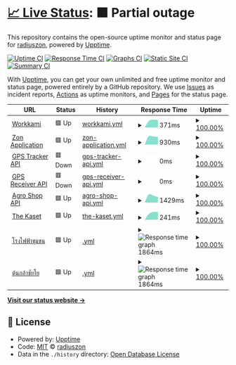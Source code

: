 # [📈 Live Status](https://demo.upptime.js.org): <!--live status--> **🟧 Partial outage**

This repository contains the open-source uptime monitor and status page for [radiuszon](https://demo.upptime.js.org), powered by [Upptime](https://github.com/upptime/upptime).

[![Uptime CI](https://github.com/radiuszon/upptime/workflows/Uptime%20CI/badge.svg)](https://github.com/radiuszon/upptime/actions?query=workflow%3A%22Uptime+CI%22)
[![Response Time CI](https://github.com/radiuszon/upptime/workflows/Response%20Time%20CI/badge.svg)](https://github.com/radiuszon/upptime/actions?query=workflow%3A%22Response+Time+CI%22)
[![Graphs CI](https://github.com/radiuszon/upptime/workflows/Graphs%20CI/badge.svg)](https://github.com/radiuszon/upptime/actions?query=workflow%3A%22Graphs+CI%22)
[![Static Site CI](https://github.com/radiuszon/upptime/workflows/Static%20Site%20CI/badge.svg)](https://github.com/radiuszon/upptime/actions?query=workflow%3A%22Static+Site+CI%22)
[![Summary CI](https://github.com/radiuszon/upptime/workflows/Summary%20CI/badge.svg)](https://github.com/radiuszon/upptime/actions?query=workflow%3A%22Summary+CI%22)

With [Upptime](https://upptime.js.org), you can get your own unlimited and free uptime monitor and status page, powered entirely by a GitHub repository. We use [Issues](https://github.com/radiuszon/upptime/issues) as incident reports, [Actions](https://github.com/radiuszon/upptime/actions) as uptime monitors, and [Pages](https://demo.upptime.js.org) for the status page.

<!--start: status pages-->
<!-- This summary is generated by Upptime (https://github.com/upptime/upptime) -->
<!-- Do not edit this manually, your changes will be overwritten -->
<!-- prettier-ignore -->
| URL | Status | History | Response Time | Uptime |
| --- | ------ | ------- | ------------- | ------ |
| <img alt="" src="https://www.workkami.com/favicon.ico" height="13"> [Workkami](https://www.workkami.com) | 🟩 Up | [workkami.yml](https://github.com/radiuszon/upptime/commits/HEAD/history/workkami.yml) | <details><summary><img alt="Response time graph" src="./graphs/workkami/response-time-week.png" height="20"> 371ms</summary><br><a href="https://radiuszon.github.io/upptime/history/workkami"><img alt="Response time 335" src="https://img.shields.io/endpoint?url=https%3A%2F%2Fraw.githubusercontent.com%2Fradiuszon%2Fupptime%2FHEAD%2Fapi%2Fworkkami%2Fresponse-time.json"></a><br><a href="https://radiuszon.github.io/upptime/history/workkami"><img alt="24-hour response time 0" src="https://img.shields.io/endpoint?url=https%3A%2F%2Fraw.githubusercontent.com%2Fradiuszon%2Fupptime%2FHEAD%2Fapi%2Fworkkami%2Fresponse-time-day.json"></a><br><a href="https://radiuszon.github.io/upptime/history/workkami"><img alt="7-day response time 371" src="https://img.shields.io/endpoint?url=https%3A%2F%2Fraw.githubusercontent.com%2Fradiuszon%2Fupptime%2FHEAD%2Fapi%2Fworkkami%2Fresponse-time-week.json"></a><br><a href="https://radiuszon.github.io/upptime/history/workkami"><img alt="30-day response time 364" src="https://img.shields.io/endpoint?url=https%3A%2F%2Fraw.githubusercontent.com%2Fradiuszon%2Fupptime%2FHEAD%2Fapi%2Fworkkami%2Fresponse-time-month.json"></a><br><a href="https://radiuszon.github.io/upptime/history/workkami"><img alt="1-year response time 335" src="https://img.shields.io/endpoint?url=https%3A%2F%2Fraw.githubusercontent.com%2Fradiuszon%2Fupptime%2FHEAD%2Fapi%2Fworkkami%2Fresponse-time-year.json"></a></details> | <details><summary><a href="https://radiuszon.github.io/upptime/history/workkami">100.00%</a></summary><a href="https://radiuszon.github.io/upptime/history/workkami"><img alt="All-time uptime 100.00%" src="https://img.shields.io/endpoint?url=https%3A%2F%2Fraw.githubusercontent.com%2Fradiuszon%2Fupptime%2FHEAD%2Fapi%2Fworkkami%2Fuptime.json"></a><br><a href="https://radiuszon.github.io/upptime/history/workkami"><img alt="24-hour uptime 100.00%" src="https://img.shields.io/endpoint?url=https%3A%2F%2Fraw.githubusercontent.com%2Fradiuszon%2Fupptime%2FHEAD%2Fapi%2Fworkkami%2Fuptime-day.json"></a><br><a href="https://radiuszon.github.io/upptime/history/workkami"><img alt="7-day uptime 100.00%" src="https://img.shields.io/endpoint?url=https%3A%2F%2Fraw.githubusercontent.com%2Fradiuszon%2Fupptime%2FHEAD%2Fapi%2Fworkkami%2Fuptime-week.json"></a><br><a href="https://radiuszon.github.io/upptime/history/workkami"><img alt="30-day uptime 100.00%" src="https://img.shields.io/endpoint?url=https%3A%2F%2Fraw.githubusercontent.com%2Fradiuszon%2Fupptime%2FHEAD%2Fapi%2Fworkkami%2Fuptime-month.json"></a><br><a href="https://radiuszon.github.io/upptime/history/workkami"><img alt="1-year uptime 100.00%" src="https://img.shields.io/endpoint?url=https%3A%2F%2Fraw.githubusercontent.com%2Fradiuszon%2Fupptime%2FHEAD%2Fapi%2Fworkkami%2Fuptime-year.json"></a></details>
| <img alt="" src="https://www.zonapplication.com/favicon.ico" height="13"> [Zon Application](https://www.zonapplication.com) | 🟩 Up | [zon-application.yml](https://github.com/radiuszon/upptime/commits/HEAD/history/zon-application.yml) | <details><summary><img alt="Response time graph" src="./graphs/zon-application/response-time-week.png" height="20"> 930ms</summary><br><a href="https://radiuszon.github.io/upptime/history/zon-application"><img alt="Response time 912" src="https://img.shields.io/endpoint?url=https%3A%2F%2Fraw.githubusercontent.com%2Fradiuszon%2Fupptime%2FHEAD%2Fapi%2Fzon-application%2Fresponse-time.json"></a><br><a href="https://radiuszon.github.io/upptime/history/zon-application"><img alt="24-hour response time 0" src="https://img.shields.io/endpoint?url=https%3A%2F%2Fraw.githubusercontent.com%2Fradiuszon%2Fupptime%2FHEAD%2Fapi%2Fzon-application%2Fresponse-time-day.json"></a><br><a href="https://radiuszon.github.io/upptime/history/zon-application"><img alt="7-day response time 930" src="https://img.shields.io/endpoint?url=https%3A%2F%2Fraw.githubusercontent.com%2Fradiuszon%2Fupptime%2FHEAD%2Fapi%2Fzon-application%2Fresponse-time-week.json"></a><br><a href="https://radiuszon.github.io/upptime/history/zon-application"><img alt="30-day response time 968" src="https://img.shields.io/endpoint?url=https%3A%2F%2Fraw.githubusercontent.com%2Fradiuszon%2Fupptime%2FHEAD%2Fapi%2Fzon-application%2Fresponse-time-month.json"></a><br><a href="https://radiuszon.github.io/upptime/history/zon-application"><img alt="1-year response time 912" src="https://img.shields.io/endpoint?url=https%3A%2F%2Fraw.githubusercontent.com%2Fradiuszon%2Fupptime%2FHEAD%2Fapi%2Fzon-application%2Fresponse-time-year.json"></a></details> | <details><summary><a href="https://radiuszon.github.io/upptime/history/zon-application">100.00%</a></summary><a href="https://radiuszon.github.io/upptime/history/zon-application"><img alt="All-time uptime 100.00%" src="https://img.shields.io/endpoint?url=https%3A%2F%2Fraw.githubusercontent.com%2Fradiuszon%2Fupptime%2FHEAD%2Fapi%2Fzon-application%2Fuptime.json"></a><br><a href="https://radiuszon.github.io/upptime/history/zon-application"><img alt="24-hour uptime 100.00%" src="https://img.shields.io/endpoint?url=https%3A%2F%2Fraw.githubusercontent.com%2Fradiuszon%2Fupptime%2FHEAD%2Fapi%2Fzon-application%2Fuptime-day.json"></a><br><a href="https://radiuszon.github.io/upptime/history/zon-application"><img alt="7-day uptime 100.00%" src="https://img.shields.io/endpoint?url=https%3A%2F%2Fraw.githubusercontent.com%2Fradiuszon%2Fupptime%2FHEAD%2Fapi%2Fzon-application%2Fuptime-week.json"></a><br><a href="https://radiuszon.github.io/upptime/history/zon-application"><img alt="30-day uptime 100.00%" src="https://img.shields.io/endpoint?url=https%3A%2F%2Fraw.githubusercontent.com%2Fradiuszon%2Fupptime%2FHEAD%2Fapi%2Fzon-application%2Fuptime-month.json"></a><br><a href="https://radiuszon.github.io/upptime/history/zon-application"><img alt="1-year uptime 100.00%" src="https://img.shields.io/endpoint?url=https%3A%2F%2Fraw.githubusercontent.com%2Fradiuszon%2Fupptime%2FHEAD%2Fapi%2Fzon-application%2Fuptime-year.json"></a></details>
| <img alt="" src="http://tracker.ace-energy.co.th/favicon.ico" height="13"> [GPS Tracker API](http://tracker.ace-energy.co.th/tracker/api/v1/health) | 🟥 Down | [gps-tracker-api.yml](https://github.com/radiuszon/upptime/commits/HEAD/history/gps-tracker-api.yml) | <details><summary><img alt="Response time graph" src="./graphs/gps-tracker-api/response-time-week.png" height="20"> 0ms</summary><br><a href="https://radiuszon.github.io/upptime/history/gps-tracker-api"><img alt="Response time 0" src="https://img.shields.io/endpoint?url=https%3A%2F%2Fraw.githubusercontent.com%2Fradiuszon%2Fupptime%2FHEAD%2Fapi%2Fgps-tracker-api%2Fresponse-time.json"></a><br><a href="https://radiuszon.github.io/upptime/history/gps-tracker-api"><img alt="24-hour response time 0" src="https://img.shields.io/endpoint?url=https%3A%2F%2Fraw.githubusercontent.com%2Fradiuszon%2Fupptime%2FHEAD%2Fapi%2Fgps-tracker-api%2Fresponse-time-day.json"></a><br><a href="https://radiuszon.github.io/upptime/history/gps-tracker-api"><img alt="7-day response time 0" src="https://img.shields.io/endpoint?url=https%3A%2F%2Fraw.githubusercontent.com%2Fradiuszon%2Fupptime%2FHEAD%2Fapi%2Fgps-tracker-api%2Fresponse-time-week.json"></a><br><a href="https://radiuszon.github.io/upptime/history/gps-tracker-api"><img alt="30-day response time 0" src="https://img.shields.io/endpoint?url=https%3A%2F%2Fraw.githubusercontent.com%2Fradiuszon%2Fupptime%2FHEAD%2Fapi%2Fgps-tracker-api%2Fresponse-time-month.json"></a><br><a href="https://radiuszon.github.io/upptime/history/gps-tracker-api"><img alt="1-year response time 0" src="https://img.shields.io/endpoint?url=https%3A%2F%2Fraw.githubusercontent.com%2Fradiuszon%2Fupptime%2FHEAD%2Fapi%2Fgps-tracker-api%2Fresponse-time-year.json"></a></details> | <details><summary><a href="https://radiuszon.github.io/upptime/history/gps-tracker-api">100.00%</a></summary><a href="https://radiuszon.github.io/upptime/history/gps-tracker-api"><img alt="All-time uptime 93.65%" src="https://img.shields.io/endpoint?url=https%3A%2F%2Fraw.githubusercontent.com%2Fradiuszon%2Fupptime%2FHEAD%2Fapi%2Fgps-tracker-api%2Fuptime.json"></a><br><a href="https://radiuszon.github.io/upptime/history/gps-tracker-api"><img alt="24-hour uptime 100.00%" src="https://img.shields.io/endpoint?url=https%3A%2F%2Fraw.githubusercontent.com%2Fradiuszon%2Fupptime%2FHEAD%2Fapi%2Fgps-tracker-api%2Fuptime-day.json"></a><br><a href="https://radiuszon.github.io/upptime/history/gps-tracker-api"><img alt="7-day uptime 100.00%" src="https://img.shields.io/endpoint?url=https%3A%2F%2Fraw.githubusercontent.com%2Fradiuszon%2Fupptime%2FHEAD%2Fapi%2Fgps-tracker-api%2Fuptime-week.json"></a><br><a href="https://radiuszon.github.io/upptime/history/gps-tracker-api"><img alt="30-day uptime 100.00%" src="https://img.shields.io/endpoint?url=https%3A%2F%2Fraw.githubusercontent.com%2Fradiuszon%2Fupptime%2FHEAD%2Fapi%2Fgps-tracker-api%2Fuptime-month.json"></a><br><a href="https://radiuszon.github.io/upptime/history/gps-tracker-api"><img alt="1-year uptime 93.65%" src="https://img.shields.io/endpoint?url=https%3A%2F%2Fraw.githubusercontent.com%2Fradiuszon%2Fupptime%2FHEAD%2Fapi%2Fgps-tracker-api%2Fuptime-year.json"></a></details>
| <img alt="" src="http://tracker.ace-energy.co.th/favicon.ico" height="13"> [GPS Receiver API](http://tracker.ace-energy.co.th/receiver/api/v1/health) | 🟥 Down | [gps-receiver-api.yml](https://github.com/radiuszon/upptime/commits/HEAD/history/gps-receiver-api.yml) | <details><summary><img alt="Response time graph" src="./graphs/gps-receiver-api/response-time-week.png" height="20"> 0ms</summary><br><a href="https://radiuszon.github.io/upptime/history/gps-receiver-api"><img alt="Response time 0" src="https://img.shields.io/endpoint?url=https%3A%2F%2Fraw.githubusercontent.com%2Fradiuszon%2Fupptime%2FHEAD%2Fapi%2Fgps-receiver-api%2Fresponse-time.json"></a><br><a href="https://radiuszon.github.io/upptime/history/gps-receiver-api"><img alt="24-hour response time 0" src="https://img.shields.io/endpoint?url=https%3A%2F%2Fraw.githubusercontent.com%2Fradiuszon%2Fupptime%2FHEAD%2Fapi%2Fgps-receiver-api%2Fresponse-time-day.json"></a><br><a href="https://radiuszon.github.io/upptime/history/gps-receiver-api"><img alt="7-day response time 0" src="https://img.shields.io/endpoint?url=https%3A%2F%2Fraw.githubusercontent.com%2Fradiuszon%2Fupptime%2FHEAD%2Fapi%2Fgps-receiver-api%2Fresponse-time-week.json"></a><br><a href="https://radiuszon.github.io/upptime/history/gps-receiver-api"><img alt="30-day response time 0" src="https://img.shields.io/endpoint?url=https%3A%2F%2Fraw.githubusercontent.com%2Fradiuszon%2Fupptime%2FHEAD%2Fapi%2Fgps-receiver-api%2Fresponse-time-month.json"></a><br><a href="https://radiuszon.github.io/upptime/history/gps-receiver-api"><img alt="1-year response time 0" src="https://img.shields.io/endpoint?url=https%3A%2F%2Fraw.githubusercontent.com%2Fradiuszon%2Fupptime%2FHEAD%2Fapi%2Fgps-receiver-api%2Fresponse-time-year.json"></a></details> | <details><summary><a href="https://radiuszon.github.io/upptime/history/gps-receiver-api">100.00%</a></summary><a href="https://radiuszon.github.io/upptime/history/gps-receiver-api"><img alt="All-time uptime 93.66%" src="https://img.shields.io/endpoint?url=https%3A%2F%2Fraw.githubusercontent.com%2Fradiuszon%2Fupptime%2FHEAD%2Fapi%2Fgps-receiver-api%2Fuptime.json"></a><br><a href="https://radiuszon.github.io/upptime/history/gps-receiver-api"><img alt="24-hour uptime 100.00%" src="https://img.shields.io/endpoint?url=https%3A%2F%2Fraw.githubusercontent.com%2Fradiuszon%2Fupptime%2FHEAD%2Fapi%2Fgps-receiver-api%2Fuptime-day.json"></a><br><a href="https://radiuszon.github.io/upptime/history/gps-receiver-api"><img alt="7-day uptime 100.00%" src="https://img.shields.io/endpoint?url=https%3A%2F%2Fraw.githubusercontent.com%2Fradiuszon%2Fupptime%2FHEAD%2Fapi%2Fgps-receiver-api%2Fuptime-week.json"></a><br><a href="https://radiuszon.github.io/upptime/history/gps-receiver-api"><img alt="30-day uptime 100.00%" src="https://img.shields.io/endpoint?url=https%3A%2F%2Fraw.githubusercontent.com%2Fradiuszon%2Fupptime%2FHEAD%2Fapi%2Fgps-receiver-api%2Fuptime-month.json"></a><br><a href="https://radiuszon.github.io/upptime/history/gps-receiver-api"><img alt="1-year uptime 93.66%" src="https://img.shields.io/endpoint?url=https%3A%2F%2Fraw.githubusercontent.com%2Fradiuszon%2Fupptime%2FHEAD%2Fapi%2Fgps-receiver-api%2Fuptime-year.json"></a></details>
| <img alt="" src="https://feedstock.saaa.co.th/favicon.ico" height="13"> [Agro Shop API](https://feedstock.saaa.co.th/api/v1/healthz) | 🟩 Up | [agro-shop-api.yml](https://github.com/radiuszon/upptime/commits/HEAD/history/agro-shop-api.yml) | <details><summary><img alt="Response time graph" src="./graphs/agro-shop-api/response-time-week.png" height="20"> 1429ms</summary><br><a href="https://radiuszon.github.io/upptime/history/agro-shop-api"><img alt="Response time 1359" src="https://img.shields.io/endpoint?url=https%3A%2F%2Fraw.githubusercontent.com%2Fradiuszon%2Fupptime%2FHEAD%2Fapi%2Fagro-shop-api%2Fresponse-time.json"></a><br><a href="https://radiuszon.github.io/upptime/history/agro-shop-api"><img alt="24-hour response time 0" src="https://img.shields.io/endpoint?url=https%3A%2F%2Fraw.githubusercontent.com%2Fradiuszon%2Fupptime%2FHEAD%2Fapi%2Fagro-shop-api%2Fresponse-time-day.json"></a><br><a href="https://radiuszon.github.io/upptime/history/agro-shop-api"><img alt="7-day response time 1429" src="https://img.shields.io/endpoint?url=https%3A%2F%2Fraw.githubusercontent.com%2Fradiuszon%2Fupptime%2FHEAD%2Fapi%2Fagro-shop-api%2Fresponse-time-week.json"></a><br><a href="https://radiuszon.github.io/upptime/history/agro-shop-api"><img alt="30-day response time 1379" src="https://img.shields.io/endpoint?url=https%3A%2F%2Fraw.githubusercontent.com%2Fradiuszon%2Fupptime%2FHEAD%2Fapi%2Fagro-shop-api%2Fresponse-time-month.json"></a><br><a href="https://radiuszon.github.io/upptime/history/agro-shop-api"><img alt="1-year response time 1359" src="https://img.shields.io/endpoint?url=https%3A%2F%2Fraw.githubusercontent.com%2Fradiuszon%2Fupptime%2FHEAD%2Fapi%2Fagro-shop-api%2Fresponse-time-year.json"></a></details> | <details><summary><a href="https://radiuszon.github.io/upptime/history/agro-shop-api">100.00%</a></summary><a href="https://radiuszon.github.io/upptime/history/agro-shop-api"><img alt="All-time uptime 100.00%" src="https://img.shields.io/endpoint?url=https%3A%2F%2Fraw.githubusercontent.com%2Fradiuszon%2Fupptime%2FHEAD%2Fapi%2Fagro-shop-api%2Fuptime.json"></a><br><a href="https://radiuszon.github.io/upptime/history/agro-shop-api"><img alt="24-hour uptime 100.00%" src="https://img.shields.io/endpoint?url=https%3A%2F%2Fraw.githubusercontent.com%2Fradiuszon%2Fupptime%2FHEAD%2Fapi%2Fagro-shop-api%2Fuptime-day.json"></a><br><a href="https://radiuszon.github.io/upptime/history/agro-shop-api"><img alt="7-day uptime 100.00%" src="https://img.shields.io/endpoint?url=https%3A%2F%2Fraw.githubusercontent.com%2Fradiuszon%2Fupptime%2FHEAD%2Fapi%2Fagro-shop-api%2Fuptime-week.json"></a><br><a href="https://radiuszon.github.io/upptime/history/agro-shop-api"><img alt="30-day uptime 100.00%" src="https://img.shields.io/endpoint?url=https%3A%2F%2Fraw.githubusercontent.com%2Fradiuszon%2Fupptime%2FHEAD%2Fapi%2Fagro-shop-api%2Fuptime-month.json"></a><br><a href="https://radiuszon.github.io/upptime/history/agro-shop-api"><img alt="1-year uptime 100.00%" src="https://img.shields.io/endpoint?url=https%3A%2F%2Fraw.githubusercontent.com%2Fradiuszon%2Fupptime%2FHEAD%2Fapi%2Fagro-shop-api%2Fuptime-year.json"></a></details>
| <img alt="" src="https://www.thekaset.com/favicon.ico" height="13"> [The Kaset](https://www.thekaset.com) | 🟩 Up | [the-kaset.yml](https://github.com/radiuszon/upptime/commits/HEAD/history/the-kaset.yml) | <details><summary><img alt="Response time graph" src="./graphs/the-kaset/response-time-week.png" height="20"> 241ms</summary><br><a href="https://radiuszon.github.io/upptime/history/the-kaset"><img alt="Response time 1066" src="https://img.shields.io/endpoint?url=https%3A%2F%2Fraw.githubusercontent.com%2Fradiuszon%2Fupptime%2FHEAD%2Fapi%2Fthe-kaset%2Fresponse-time.json"></a><br><a href="https://radiuszon.github.io/upptime/history/the-kaset"><img alt="24-hour response time 0" src="https://img.shields.io/endpoint?url=https%3A%2F%2Fraw.githubusercontent.com%2Fradiuszon%2Fupptime%2FHEAD%2Fapi%2Fthe-kaset%2Fresponse-time-day.json"></a><br><a href="https://radiuszon.github.io/upptime/history/the-kaset"><img alt="7-day response time 241" src="https://img.shields.io/endpoint?url=https%3A%2F%2Fraw.githubusercontent.com%2Fradiuszon%2Fupptime%2FHEAD%2Fapi%2Fthe-kaset%2Fresponse-time-week.json"></a><br><a href="https://radiuszon.github.io/upptime/history/the-kaset"><img alt="30-day response time 1023" src="https://img.shields.io/endpoint?url=https%3A%2F%2Fraw.githubusercontent.com%2Fradiuszon%2Fupptime%2FHEAD%2Fapi%2Fthe-kaset%2Fresponse-time-month.json"></a><br><a href="https://radiuszon.github.io/upptime/history/the-kaset"><img alt="1-year response time 1066" src="https://img.shields.io/endpoint?url=https%3A%2F%2Fraw.githubusercontent.com%2Fradiuszon%2Fupptime%2FHEAD%2Fapi%2Fthe-kaset%2Fresponse-time-year.json"></a></details> | <details><summary><a href="https://radiuszon.github.io/upptime/history/the-kaset">100.00%</a></summary><a href="https://radiuszon.github.io/upptime/history/the-kaset"><img alt="All-time uptime 100.00%" src="https://img.shields.io/endpoint?url=https%3A%2F%2Fraw.githubusercontent.com%2Fradiuszon%2Fupptime%2FHEAD%2Fapi%2Fthe-kaset%2Fuptime.json"></a><br><a href="https://radiuszon.github.io/upptime/history/the-kaset"><img alt="24-hour uptime 100.00%" src="https://img.shields.io/endpoint?url=https%3A%2F%2Fraw.githubusercontent.com%2Fradiuszon%2Fupptime%2FHEAD%2Fapi%2Fthe-kaset%2Fuptime-day.json"></a><br><a href="https://radiuszon.github.io/upptime/history/the-kaset"><img alt="7-day uptime 100.00%" src="https://img.shields.io/endpoint?url=https%3A%2F%2Fraw.githubusercontent.com%2Fradiuszon%2Fupptime%2FHEAD%2Fapi%2Fthe-kaset%2Fuptime-week.json"></a><br><a href="https://radiuszon.github.io/upptime/history/the-kaset"><img alt="30-day uptime 100.00%" src="https://img.shields.io/endpoint?url=https%3A%2F%2Fraw.githubusercontent.com%2Fradiuszon%2Fupptime%2FHEAD%2Fapi%2Fthe-kaset%2Fuptime-month.json"></a><br><a href="https://radiuszon.github.io/upptime/history/the-kaset"><img alt="1-year uptime 100.00%" src="https://img.shields.io/endpoint?url=https%3A%2F%2Fraw.githubusercontent.com%2Fradiuszon%2Fupptime%2FHEAD%2Fapi%2Fthe-kaset%2Fuptime-year.json"></a></details>
| <img alt="" src="https://www.โรงไฟฟ้าชุมชน.com/favicon.ico" height="13"> [โรงไฟฟ้าชุมชน](https://www.xn--72cga4d1aapl2lncxf0a1e.com) | 🟩 Up | [.yml](https://github.com/radiuszon/upptime/commits/HEAD/history/.yml) | <details><summary><img alt="Response time graph" src="./graphs//response-time-week.png" height="20"> 1864ms</summary><br><a href="https://radiuszon.github.io/upptime/history/"><img alt="Response time 2486" src="https://img.shields.io/endpoint?url=https%3A%2F%2Fraw.githubusercontent.com%2Fradiuszon%2Fupptime%2FHEAD%2Fapi%2F%2Fresponse-time.json"></a><br><a href="https://radiuszon.github.io/upptime/history/"><img alt="24-hour response time 2010" src="https://img.shields.io/endpoint?url=https%3A%2F%2Fraw.githubusercontent.com%2Fradiuszon%2Fupptime%2FHEAD%2Fapi%2F%2Fresponse-time-day.json"></a><br><a href="https://radiuszon.github.io/upptime/history/"><img alt="7-day response time 1864" src="https://img.shields.io/endpoint?url=https%3A%2F%2Fraw.githubusercontent.com%2Fradiuszon%2Fupptime%2FHEAD%2Fapi%2F%2Fresponse-time-week.json"></a><br><a href="https://radiuszon.github.io/upptime/history/"><img alt="30-day response time 1713" src="https://img.shields.io/endpoint?url=https%3A%2F%2Fraw.githubusercontent.com%2Fradiuszon%2Fupptime%2FHEAD%2Fapi%2F%2Fresponse-time-month.json"></a><br><a href="https://radiuszon.github.io/upptime/history/"><img alt="1-year response time 2486" src="https://img.shields.io/endpoint?url=https%3A%2F%2Fraw.githubusercontent.com%2Fradiuszon%2Fupptime%2FHEAD%2Fapi%2F%2Fresponse-time-year.json"></a></details> | <details><summary><a href="https://radiuszon.github.io/upptime/history/">100.00%</a></summary><a href="https://radiuszon.github.io/upptime/history/"><img alt="All-time uptime 82.93%" src="https://img.shields.io/endpoint?url=https%3A%2F%2Fraw.githubusercontent.com%2Fradiuszon%2Fupptime%2FHEAD%2Fapi%2F%2Fuptime.json"></a><br><a href="https://radiuszon.github.io/upptime/history/"><img alt="24-hour uptime 100.00%" src="https://img.shields.io/endpoint?url=https%3A%2F%2Fraw.githubusercontent.com%2Fradiuszon%2Fupptime%2FHEAD%2Fapi%2F%2Fuptime-day.json"></a><br><a href="https://radiuszon.github.io/upptime/history/"><img alt="7-day uptime 100.00%" src="https://img.shields.io/endpoint?url=https%3A%2F%2Fraw.githubusercontent.com%2Fradiuszon%2Fupptime%2FHEAD%2Fapi%2F%2Fuptime-week.json"></a><br><a href="https://radiuszon.github.io/upptime/history/"><img alt="30-day uptime 100.00%" src="https://img.shields.io/endpoint?url=https%3A%2F%2Fraw.githubusercontent.com%2Fradiuszon%2Fupptime%2FHEAD%2Fapi%2F%2Fuptime-month.json"></a><br><a href="https://radiuszon.github.io/upptime/history/"><img alt="1-year uptime 82.93%" src="https://img.shields.io/endpoint?url=https%3A%2F%2Fraw.githubusercontent.com%2Fradiuszon%2Fupptime%2FHEAD%2Fapi%2F%2Fuptime-year.json"></a></details>
| <img alt="" src="https://www.ต้นกล้าชัยโย.com/favicon.ico" height="13"> [ต้นกล้าชัยโย](https://www.xn--12cs5aq1cas1hh7ntcd.com) | 🟩 Up | [.yml](https://github.com/radiuszon/upptime/commits/HEAD/history/.yml) | <details><summary><img alt="Response time graph" src="./graphs//response-time-week.png" height="20"> 1864ms</summary><br><a href="https://radiuszon.github.io/upptime/history/"><img alt="Response time 2486" src="https://img.shields.io/endpoint?url=https%3A%2F%2Fraw.githubusercontent.com%2Fradiuszon%2Fupptime%2FHEAD%2Fapi%2F%2Fresponse-time.json"></a><br><a href="https://radiuszon.github.io/upptime/history/"><img alt="24-hour response time 2010" src="https://img.shields.io/endpoint?url=https%3A%2F%2Fraw.githubusercontent.com%2Fradiuszon%2Fupptime%2FHEAD%2Fapi%2F%2Fresponse-time-day.json"></a><br><a href="https://radiuszon.github.io/upptime/history/"><img alt="7-day response time 1864" src="https://img.shields.io/endpoint?url=https%3A%2F%2Fraw.githubusercontent.com%2Fradiuszon%2Fupptime%2FHEAD%2Fapi%2F%2Fresponse-time-week.json"></a><br><a href="https://radiuszon.github.io/upptime/history/"><img alt="30-day response time 1713" src="https://img.shields.io/endpoint?url=https%3A%2F%2Fraw.githubusercontent.com%2Fradiuszon%2Fupptime%2FHEAD%2Fapi%2F%2Fresponse-time-month.json"></a><br><a href="https://radiuszon.github.io/upptime/history/"><img alt="1-year response time 2486" src="https://img.shields.io/endpoint?url=https%3A%2F%2Fraw.githubusercontent.com%2Fradiuszon%2Fupptime%2FHEAD%2Fapi%2F%2Fresponse-time-year.json"></a></details> | <details><summary><a href="https://radiuszon.github.io/upptime/history/">100.00%</a></summary><a href="https://radiuszon.github.io/upptime/history/"><img alt="All-time uptime 82.93%" src="https://img.shields.io/endpoint?url=https%3A%2F%2Fraw.githubusercontent.com%2Fradiuszon%2Fupptime%2FHEAD%2Fapi%2F%2Fuptime.json"></a><br><a href="https://radiuszon.github.io/upptime/history/"><img alt="24-hour uptime 100.00%" src="https://img.shields.io/endpoint?url=https%3A%2F%2Fraw.githubusercontent.com%2Fradiuszon%2Fupptime%2FHEAD%2Fapi%2F%2Fuptime-day.json"></a><br><a href="https://radiuszon.github.io/upptime/history/"><img alt="7-day uptime 100.00%" src="https://img.shields.io/endpoint?url=https%3A%2F%2Fraw.githubusercontent.com%2Fradiuszon%2Fupptime%2FHEAD%2Fapi%2F%2Fuptime-week.json"></a><br><a href="https://radiuszon.github.io/upptime/history/"><img alt="30-day uptime 100.00%" src="https://img.shields.io/endpoint?url=https%3A%2F%2Fraw.githubusercontent.com%2Fradiuszon%2Fupptime%2FHEAD%2Fapi%2F%2Fuptime-month.json"></a><br><a href="https://radiuszon.github.io/upptime/history/"><img alt="1-year uptime 82.93%" src="https://img.shields.io/endpoint?url=https%3A%2F%2Fraw.githubusercontent.com%2Fradiuszon%2Fupptime%2FHEAD%2Fapi%2F%2Fuptime-year.json"></a></details>

<!--end: status pages-->

[**Visit our status website →**](https://demo.upptime.js.org)

## 📄 License

- Powered by: [Upptime](https://github.com/upptime/upptime)
- Code: [MIT](./LICENSE) © [radiuszon](https://demo.upptime.js.org)
- Data in the `./history` directory: [Open Database License](https://opendatacommons.org/licenses/odbl/1-0/)
